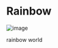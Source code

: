 # Rainbow
![image](https://github.com/localhost-four/Rainbow/assets/119116574/a62c9817-0936-4ed8-abcd-d7df01fffe0f)
<br>

rainbow world
